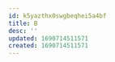 ```yaml
---
id: k5yazthx0swgbeqhei5a4bf
title: B
desc: ''
updated: 1690714511571
created: 1690714511571
---
```

